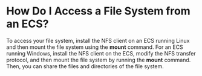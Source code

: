 # How Do I Access a File System from an ECS?<a name="sfs_01_0092"></a>

To access your file system, install the NFS client on an ECS running Linux and then mount the file system using the  **mount**  command. For an ECS running Windows, install the NFS client on the ECS, modify the NFS transfer protocol, and then mount the file system by running the  **mount**  command. Then, you can share the files and directories of the file system.


